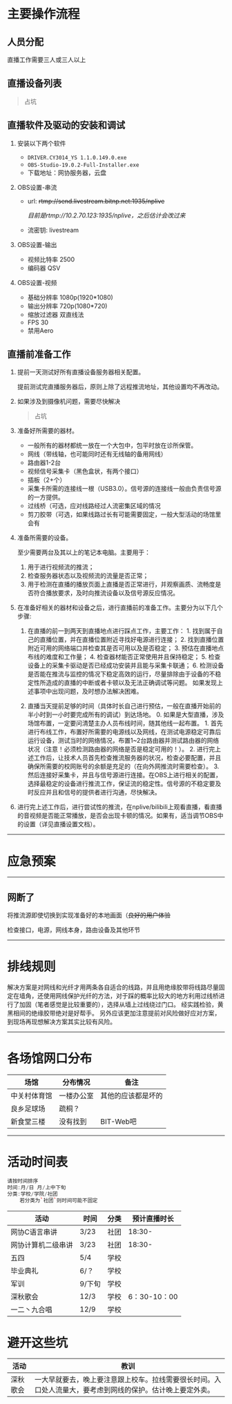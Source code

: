 # 主要操作流程

## 人员分配

直播工作需要三人或三人以上

## 直播设备列表

> 占坑

## 直播软件及驱动的安装和调试
1. 安装以下两个软件
    - `DRIVER.CY3014_YS 1.1.0.149.0.exe`
    - `OBS-Studio-19.0.2-Full-Installer.exe`
    - 下载地址：网协服务器，云盘

2. OBS设置-串流
    - url:  ~~rtmp://send.livestream.bitnp.net:1935/nplive~~

      *目前是rtmp://10.2.70.123:1935/nplive，之后估计会改过来*

    - 流密钥:  livestream
3. OBS设置-输出
    - 视频比特率 2500
    - 编码器 QSV
4. OBS设置-视频 
    - 基础分辨率 1080p(1920*1080)
    - 输出分辨率 720p(1080*720)
    - 缩放过滤器 双直线法
    - FPS 30
    - 禁用Aero

## 直播前准备工作
1. 提前一天测试好所有直播设备服务器相关配置。

    提前测试完直播服务器后，原则上除了远程推流地址，其他设置均不再改动。

2. 如果涉及到摄像机问题，需要尽快解决

    > 占坑

3. 准备好所需要的器材。

    - 一般所有的器材都统一放在一个大包中，包平时放在诊所保管。
    - 网线（带线轴，也可能同时还有无线轴的备用网线）
    - 路由器1-2台
    - 视频信号采集卡（黑色盒状，有两个接口）
    - 插板（2+个）
    - 采集卡所需的连接线一根（USB3.0）。信号源的连接线一般由负责信号源的一方提供。
    - 过线桥（可选，应对线路经过人流密集区域的情况
    - 剪刀胶带（可选，如果线路过长有可能需要固定，一般大型活动的场馆里会有

4. 准备所需要的设备。

    至少需要两台及其以上的笔记本电脑。主要用于：
    1.  用于进行视频流的推流；
    2.  检查服务器状态以及视频流的流量是否正常；
    3.  用于检测在直播的播放页面上直播是否正常进行，并观察画质、流畅度是否符合播放要求，及时向推流设备以及信号源反应情况。

5. 在准备好相关的器材和设备之后，进行直播前的准备工作。主要分为以下几个步骤:
    1. 在直播的前一到两天到直播地点进行踩点工作，主要工作：
               1. 找到属于自己的直播位置，并在直播位置附近寻找好电源进行连接；
               2. 找到直播位置附近可用的网络端口并检查其是否可用以及是否稳定；
               3. 预估在直播地点布线的难度和工作量；
               4. 检查器材能否正常使用并且保持稳定；
               5. 检查设备上的采集卡驱动是否已经成功安装并且能与采集卡联通；
               6. 检测设备是否能在推流与监控的情况下稳定高效的运行，尽量排除由于设备的不稳定性所造成的直播的中断或者卡顿以及无法正确调试等问题。
               如果发现上述事项中出现问题，及时想办法解决困难。

    2. 直播当天提前足够的时间（具体时长自己进行预估，一般在直播开始前的半小时到一小时要完成所有的调试）到达场地。
               0. 如果是大型直播，涉及场馆布置，一定要问清楚主办人员布线时间，随其他线一起布置。
               1. 首先进行布线工作，布置好所需要的电源线以及网线，在测试电源稳定可靠后运行设备，测试当时的网络情况，布置1~2台路由器并测试路由器的网络状况（注意！必须检测路由器的网络是否是稳定可用的！）。
               2. 进行完上述工作后，让技术人员首先检查推流服务器的状况，检查必要配置，并且确保所需要的校网账号的余额是充足的（在向外网推流时需要检查）。
               3. 然后连接好采集卡，并且与信号源进行连接。在OBS上进行相关的配置，选择最稳定的设备进行推流工作，保证流的稳定性。信号源的不稳定要及时反应并且和信号的提供者进行沟通，尽快解决。

6. 进行完上述工作后，进行尝试性的推流，在nplive/bilibili上观看直播，看直播的音视频是否能正常播放，是否会出现卡顿的情况。如果有，适当调节OBS中的设置（详见直播设置文档）。 


---

# 应急预案
---
## 网断了
将推流源即使切换到实现准备好的本地画面（~~良好的用户体验~~

检查接口，电源，网线本身，路由设备及其他环节

---

# 排线规则

解决方案是对网线和光纤才用两条各自适合的线路，并且用绝缘胶带将线路尽量固定在墙角，还使用网线保护光纤的方法，对于踩的概率比较大的地方利用过线桥进行了加固（笔者感觉是比较重要的），选择从墙上过线绕过门口。
经实践检验，黄黑相间的绝缘胶带绝对是好帮手。
另外应该更加注意提前对风险做好应对方案，到现场再现想解决方案其实比较有风险。

---

# 各场馆网口分布

| 场馆     | 分布情况  | 备注        |
| ------ | ----- | --------- |
| 中关村体育馆 | 一楼办公室 | 其他的应该都是坏的 |
| 良乡足球场  | 疏桐？   |           |
| 新食堂三楼  | 没有找到  | BIT-Web吧  |
---

# 活动时间表

```c++
请按时间排序
时间:月/日 月/上中下旬
分类:学校/学院/社团
    若分类为`社团`则时间可能不固定
```
| 活动        | 时间   | 分类   | 预计直播时长     |
| --------- | ---- | ---- | ---------- |
| 网协C语言串讲   | 3/23 | 社团   | 18:30-     |
| 网协计算机二级串讲 | 3/23 | 社团   | 18:30-     |
| 五四        | 5/4  | 学校   |            |
| 毕业典礼      | 6/？  | 学校   |            |
| 军训        | 9/下旬 | 学校   |            |
| 深秋歌会      | 12/3 | 学校   | 6：30-10：00 |
| 一二丶九合唱    | 12/9 | 学校   |            |


# 避开这些坑

| 活动   | 教训                                       |
| ---- | ---------------------------------------- |
| 深秋歌会 | 一大早就要去，晚上要注意跟上校车。拉线需要很长时间。入口处人流量大，要考虑到网线的保护。估计晚上要定外卖。 |
